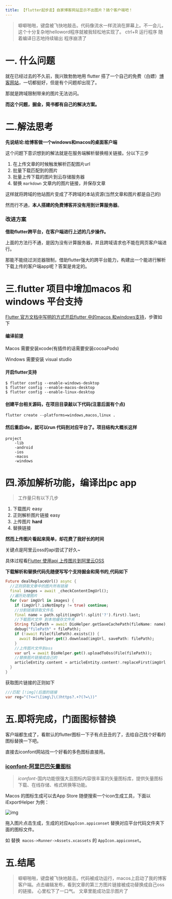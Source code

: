 ```yaml
---
title: 【flutter起步走】自家博客网站显示不出图片？搞个客户端吧！
---
```

> 噼噼啪啪，键盘被飞快地敲击。代码像流水一样流淌在屏幕上。不一会儿，这个十分复杂地helloword程序就被我轻松地实现了。
> ctrl+R 运行程序
> 随着编译日志地持续输出
> 程序崩溃了



# 一. 什么问题

就在已经过去的不久前，我兴致勃勃地用 flutter 搭了一个自己的免费（白嫖）[博客网站](http://guuguo.top)，一切都挺好，但是有个问题却出现了。

那就是跨域限制带来的图片无法访问。

**而这个问题，掘金，简书都有自己的解决方案。**



# 二.解法思考

**先说结论:给博客做一个windows和macos的桌面客户端**

这个问题下意识想到的解法就是在服务端解析替换相关链接。分以下三步

1. 在上传文章的时候触发解析匹配图片url
2. 批量下载匹配到的图片
3. 批量上传下载的图片到云存储服务器
4. 替换 `markdown` 文章内的图片链接，并保存文章

这样就将跨域的他站图片变成了不跨域的本站资源(当然文章和图片都是自己的)

然而行不通，**本人搭建的免费博客并没有用到计算服务器**。

### 改进方案

**借助flutter跨平台，在客户端进行上述的几步操作。**

上面的方法行不通，是因为没有计算服务器，并且跨域请求也不能在网页客户端进行。

那能不能绕过浏览器限制，借助flutter强大的跨平台能力，构建出一个能进行解析下载上传的客户端app呢？答案是肯定的。

# 三.flutter 项目中增加macos 和 windows 平台支持

[Flutter 官方文档中写明的方式开启flutter 中的macos 和windows支持](https://flutter.dev/desktop)，步骤如下

#### 编译前提

Macos 需要安装xcode(有插件的话需要安装cocoaPods)

Windows 需要安装 visual studio

#### 开启flutter支持

```
$ flutter config --enable-windows-desktop
$ flutter config --enable-macos-desktop
$ flutter config --enable-linux-desktop
```

#### 创建平台相关源码，在项目目录敲以下代码(注意后面有个点)

```
flutter create --platforms=windows,macos,linux .
```

#### 然后重启ide，就可以run 代码到对应平台了。项目结构大概长这样

```
project
    -lib
    -android
    -ios
    -macos
    -windows
```

# 四.添加解析功能，编译出pc app

> 工作量只有以下几步

1. 下载图片  easy
2. 正则解析图片链接  easy
3. 上传图片  **hard**
4. 替换链接

**然而上传图片看起来简单，却花费了我好长的时间**

关键点是阿里云oss的api尝试了好久~

具体过程看[Flutter 使用api 上传图片到阿里云OSS ](https://juejin.cn/post/6969510221395787806)

**下载解析和替换代码先随便写写个支持掘金和简书的,代码如下**

```dart
Future dealReplaceUrl() async {
  //正则获取文章中的图片所有链接
  final images = await _checkContentImgUrl();
  //遍历处理图片
  for (var imgUrl in images) {
    if (imgUrl?.isNotEmpty != true) continue;
    //分割链接获取文件名
    final name = path.split(imgUrl!.split('?').first).last;
    //下载图片文件 到本地缓存文件夹
    String filePath = await DioHelper.getSaveCachePath(fileName: name);
    debug("filePath" + filePath);
    if (!await File(filePath).exists()) {
      await DioHelper.get().download(imgUrl, savePath: filePath);
    }
    //上传图片文件到oss
    var url = await DioHelper.get().uploadToOss(File(filePath));
    //替换图片链接成自己的
    articleEntity.content = articleEntity.content!.replaceFirst(imgUrl, url);
  }
}
```

获取图片链接的正则如下

```dart
///匹配 [!img](后面的链接
var reg="(?<=!\[img\]\()https?.+?(?=\))"
```

#  五.即将完成，门面图标替换

客户端都生成了，看默认的flutter图标一下子有点丑丑的了，去给自己找个好看的图标替换一下吧。

直接去iconfont网站找一个好看的多色图标直接用。

### [iconfont-阿里巴巴矢量图标](https://www.iconfont.cn/)

> *iconfont*-国内功能很强大且图标内容很丰富的矢量图标库，提供矢量图标下载、在线存储、格式转换等功能。

Macos 的图标生成可以去App Store 随便搜索一个icon生成工具，下面以iExportHelper 为例：

![img](https://krdl1nfc2s.feishu.cn/space/api/box/stream/download/asynccode/?code=MjQzNmEyZTEyOGE4OTg1MzhkOWFhMTYxMDdmNDJjMjVfdzlrWnhDV2c2YlZSU3VYSENlTGtJUGR4eUtIdDdvQmJfVG9rZW46Ym94Y25mSGl5T0pIV0E1aHdaT1RxWDhCZ3ZrXzE2MjI3NzcwNzE6MTYyMjc4MDY3MV9WNA)

拖入图片点击生成，生成的对应`AppIcon.appiconset` 替换对应平台代码文件夹下面的图标文件。

如 替换` macos->Runner->Assets.xcassets` 的 `AppIcon.appiconset`。



# 五.结尾

> 噼噼啪啪，键盘被飞快地敲击。代码被成功运行，macos上启动了我的博客客户端。点击编辑发布，看到文章的第三方图片链接被成功替换成自己oss的链接。
> 心里松下了一口气。
> 文章里能成功显示图片了